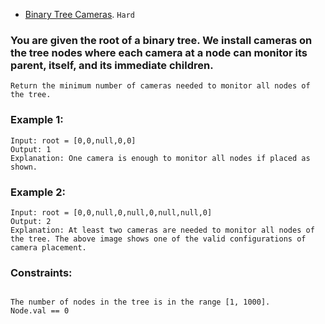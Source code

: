 - [Binary Tree Cameras](https://leetcode.com/problems/binary-tree-cameras/).
`Hard`

### You are given the root of a binary tree. We install cameras on the tree nodes where each camera at a node can monitor its parent, itself, and its immediate children.
```
Return the minimum number of cameras needed to monitor all nodes of the tree.

 ```

### Example 1:

```
Input: root = [0,0,null,0,0]
Output: 1
Explanation: One camera is enough to monitor all nodes if placed as shown.
```
### Example 2:

```
Input: root = [0,0,null,0,null,0,null,null,0]
Output: 2
Explanation: At least two cameras are needed to monitor all nodes of the tree. The above image shows one of the valid configurations of camera placement.
``` 

### Constraints:
```

The number of nodes in the tree is in the range [1, 1000].
Node.val == 0
```
